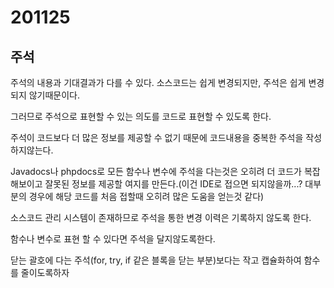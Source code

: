 # 201125

## 주석

주석의 내용과 기대결과가 다를 수 있다. 소스코드는 쉽게 변경되지만, 주석은 쉽게 변경되지 않기때문이다.

그러므로 주석으로 표현할 수 있는 의도를 코드로 표현할 수 있도록 한다.

주석이 코드보다 더 많은 정보를 제공할 수 없기 때문에 코드내용을 중복한 주석을 작성하지않는다.

Javadocs나 phpdocs로 모든 함수나 변수에 주석을 다는것은 오히려 더 코드가 복잡해보이고 잘못된 정보를 제공할 여지를 만든다.(이건 IDE로 접으면 되지않을까...? 대부분의 경우에 해당 코드를 처음 접할때 오히려 많은 도움을 얻는것 같다)

소스코드 관리 시스템이 존재하므로 주석을 통한 변경 이력은 기록하지 않도록 한다.

함수나 변수로 표현 할 수 있다면 주석을 달지않도록한다.

닫는 괄호에 다는 주석(for, try, if 같은 블록을 닫는 부분)보다는 작고 캡슐화하여 함수를 줄이도록하자